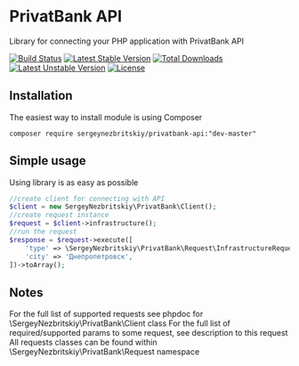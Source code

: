 
# PrivatBank API
Library for connecting your PHP application with PrivatBank API

[![Build Status](https://travis-ci.org/sergeynezbritskiy/privatbank-api.svg?branch=master)](https://travis-ci.org/sergeynezbritskiy/privatbank-api)
[![Latest Stable Version](https://poser.pugx.org/sergeynezbritskiy/privatbank-api/v/stable)](https://packagist.org/packages/sergeynezbritskiy/privatbank-api)
[![Total Downloads](https://poser.pugx.org/sergeynezbritskiy/privatbank-api/downloads)](https://packagist.org/packages/sergeynezbritskiy/privatbank-api)
[![Latest Unstable Version](https://poser.pugx.org/sergeynezbritskiy/privatbank-api/v/unstable)](https://packagist.org/packages/sergeynezbritskiy/privatbank-api)
[![License](https://poser.pugx.org/sergeynezbritskiy/privatbank-api/license)](https://packagist.org/packages/sergeynezbritskiy/privatbank-api)

## Installation
The easiest way to install module is using Composer
```
composer require sergeynezbritskiy/privatbank-api:"dev-master"
```

## Simple usage
Using library is as easy as possible
```php
//create client for connecting with API
$client = new SergeyNezbritskiy\PrivatBank\Client();
//create request instance
$request = $client->infrastructure();
//run the request
$response = $request->execute([
    'type' => \SergeyNezbritskiy\PrivatBank\Request\InfrastructureRequest::TYPE_ATM
    'city' => 'Днепропетровск',
])->toArray();
```

## Notes
For the full list of supported requests see phpdoc for \SergeyNezbritskiy\PrivatBank\Client class
For the full list of required/supported params to some request, see description to this request
All requests classes can be found within \SergeyNezbritskiy\PrivatBank\Request namespace